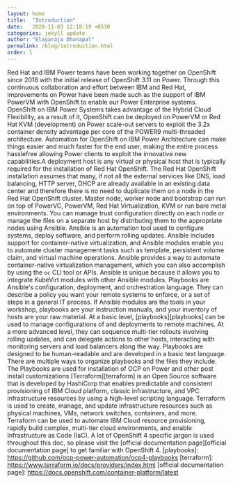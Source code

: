 ```yaml
---
layout: home
title:  "Introduction"
date:   2020-11-03 12:18:19 +0530
categories: jekyll update
author: "Elayaraja Dhanapal"
permalink: /blog/introduction.html
order: 1
---
```


Red Hat and IBM Power teams have been working together on OpenShift since 2018 with the initial release of OpenShift 3.11 on Power. Through this continuous collaboration and effort between IBM and Red Hat, improvements on Power have been made such as the support of IBM PowerVM with OpenShift to enable our Power Enterprise systems. OpenShift on IBM Power Systems takes advantage of the Hybrid Cloud Flexibility, as a result of it, OpenShift can be deployed on PowerVM or Red Hat KVM (development) on Power scale-out servers to exploit the 3.2x container density advantage per core of the POWER9 multi-threaded architecture. Automation for OpenShift on IBM Power Architecture can make things easier and much faster for the end user, making the entire process hasslefree allowing Power clients to exploit the innovative new capabilities.A deployment host is any virtual or physical host that is typically required for the installation of Red Hat OpenShift. The Red Hat OpenShift installation assumes that many, if not all the external services like DNS, load balancing, HTTP server, DHCP are already available in an existing data center and therefore there is no need to duplicate them on a node in the Red Hat OpenShift cluster. Master node, worker node and bootstrap can run on top of PowerVC, PowerVM, Red Hat Virtualization, KVM or run bare metal environments. You can manage trust configuration directly on each node or manage the files on a separate host by distributing them to the appropriate nodes using Ansible.
Ansible is an automation tool used to configure systems, deploy software, and perform rolling updates. Ansible includes support for container-native virtualization, and Ansible modules enable you to automate cluster management tasks such as template, persistent volume claim, and virtual machine operations. Ansible provides a way to automate container-native virtualization management, which you can also accomplish by using the `oc` CLI tool or APIs. Ansible is unique because it allows you to integrate KubeVirt modules with other Ansible modules.
Playbooks are Ansible's configuration, deployment, and orchestration language. They can describe a policy you want your remote systems to enforce, or a set of steps in a general IT process. If Ansible modules are the tools in your workshop, playbooks are your instruction manuals, and your inventory of hosts are your raw material.
At a basic level, [playbooks][playbooks] can be used to manage configurations of and deployments to remote machines. At a more advanced level, they can sequence multi-tier rollouts involving rolling updates, and can delegate actions to other hosts, interacting with monitoring servers and load balancers along the way.
Playbooks are designed to be human-readable and are developed in a basic text language. There are multiple ways to organize playbooks and the files they include.
The Playbooks are used for installation of OCP on Power and other post install customizations
[Terraform][terraform] is an Open Source software that is developed by HashiCorp that enables predictable and consistent provisioning of IBM Cloud platform, classic infrastructure, and VPC infrastructure resources by using a high-level scripting language. Terraform is used to create, manage, and update infrastructure resources such as physical machines, VMs, network switches, containers, and more. Terraform can be used to automate IBM Cloud resource provisioning, rapidly build complex, multi-tier cloud environments, and enable Infrastructure as Code (IaC).
A lot of OpenShift 4 specific jargon is used throughout this doc, so please visit the [official documentation page][official documentation page] to get familiar with OpenShift 4.
[playbooks]: https://github.com/ocp-power-automation/ocp4-playbooks
[terraform]: https://www.terraform.io/docs/providers/index.html
[official documentation page]: https://docs.openshift.com/container-platform/latest